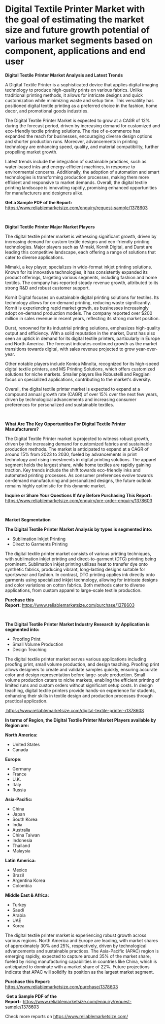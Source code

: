 <p><h1>Digital Textile Printer Market with the goal of estimating the market size and future growth potential of various market segments based on component, applications and end user</h1></p><p><strong>Digital Textile Printer Market Analysis and Latest Trends</strong></p>
<p><p>A Digital Textile Printer is a sophisticated device that applies digital imaging technology to produce high-quality prints on various fabrics. Unlike traditional printing methods, it allows for intricate designs and quick customization while minimizing waste and setup time. This versatility has positioned digital textile printing as a preferred choice in the fashion, home decor, and promotional goods industries.</p><p>The Digital Textile Printer Market is expected to grow at a CAGR of 12% during the forecast period, driven by increasing demand for customized and eco-friendly textile printing solutions. The rise of e-commerce has expanded the reach for businesses, encouraging diverse design options and shorter production runs. Moreover, advancements in printing technology are enhancing speed, quality, and material compatibility, further propelling market growth.</p><p>Latest trends include the integration of sustainable practices, such as water-based inks and energy-efficient machines, in response to environmental concerns. Additionally, the adoption of automation and smart technologies is transforming production processes, making them more efficient and responsive to market demands. Overall, the digital textile printing landscape is innovating rapidly, promising enhanced opportunities for manufacturers and designers alike.</p></p>
<p><strong>Get a Sample PDF of the Report:&nbsp;</strong> <a href="https://www.reliablemarketsize.com/enquiry/request-sample/1378603?utm_campaign=1939&utm_medium=2&utm_source=Github&utm_content=ia&utm_term=16022025&utm_id=digital-textile-printer">https://www.reliablemarketsize.com/enquiry/request-sample/1378603</a></p>
<p>&nbsp;</p>
<p><strong>Digital Textile Printer Major Market Players</strong></p>
<p><p>The digital textile printer market is witnessing significant growth, driven by increasing demand for custom textile designs and eco-friendly printing technologies. Major players such as Mimaki, Kornit Digital, and Durst are leading this competitive landscape, each offering a range of solutions that cater to diverse applications.</p><p>Mimaki, a key player, specializes in wide-format inkjet printing solutions. Known for its innovative technologies, it has consistently expanded its product offerings, targeting various segments, including fashion and home textiles. The company has reported steady revenue growth, attributed to its strong R&D and robust customer support.</p><p>Kornit Digital focuses on sustainable digital printing solutions for textiles. Its technology allows for on-demand printing, reducing waste significantly. Kornit is experiencing rapid market growth, as businesses increasingly adopt on-demand production models. The company reported over $200 million in sales revenue in recent years, reflecting its strong market position.</p><p>Durst, renowned for its industrial printing solutions, emphasizes high-quality output and efficiency. With a solid reputation in the market, Durst has also seen an uptick in demand for its digital textile printers, particularly in Europe and North America. The forecast indicates continued growth as the market transitions towards digital, with sales revenue projected to grow year-over-year.</p><p>Other notable players include Konica Minolta, recognized for its high-speed digital textile printers, and MS Printing Solutions, which offers customized solutions for niche markets. Smaller players like Robustelli and Reggiani focus on specialized applications, contributing to the market's diversity.</p><p>Overall, the digital textile printer market is expected to expand at a compound annual growth rate (CAGR) of over 15% over the next few years, driven by technological advancements and increasing consumer preferences for personalized and sustainable textiles.</p></p>
<p>&nbsp;</p>
<p><strong>What Are The Key Opportunities For Digital Textile Printer Manufacturers?</strong></p>
<p><p>The Digital Textile Printer market is projected to witness robust growth, driven by the increasing demand for customized fabrics and sustainable production methods. The market is anticipated to expand at a CAGR of around 15% from 2023 to 2030, fueled by advancements in print technology and rising investments in digital printing solutions. The apparel segment holds the largest share, while home textiles are rapidly gaining traction. Key trends include the shift towards eco-friendly inks and automated printing processes. As consumer preferences evolve towards on-demand manufacturing and personalized designs, the future outlook remains highly optimistic for this dynamic market.</p></p>
<p><strong>Inquire or Share Your Questions If Any Before Purchasing This Report:</strong> <a href="https://www.reliablemarketsize.com/enquiry/pre-order-enquiry/1378603?utm_campaign=1939&utm_medium=2&utm_source=Github&utm_content=ia&utm_term=16022025&utm_id=digital-textile-printer">https://www.reliablemarketsize.com/enquiry/pre-order-enquiry/1378603</a></p>
<p>&nbsp;</p>
<p><strong>Market Segmentation</strong></p>
<p><strong>The Digital Textile Printer Market Analysis by types is segmented into:</strong></p>
<p><ul><li>Sublimation Inkjet Printing</li><li>Direct to Garments Printing</li></ul></p>
<p><p>The digital textile printer market consists of various printing techniques, with sublimation inkjet printing and direct-to-garment (DTG) printing being prominent. Sublimation inkjet printing utilizes heat to transfer dye onto synthetic fabrics, producing vibrant, long-lasting designs suitable for sportswear and fashion. In contrast, DTG printing applies ink directly onto garments using specialized inkjet technology, allowing for intricate designs and color variations on cotton fabrics. Both methods cater to diverse applications, from custom apparel to large-scale textile production.</p></p>
<p><strong>Purchase this Report:&nbsp;</strong><a href="https://www.reliablemarketsize.com/purchase/1378603?utm_campaign=1939&utm_medium=2&utm_source=Github&utm_content=ia&utm_term=16022025&utm_id=digital-textile-printer">https://www.reliablemarketsize.com/purchase/1378603</a></p>
<p>&nbsp;</p>
<p><strong>The Digital Textile Printer Market Industry Research by Application is segmented into:</strong></p>
<p><ul><li>Proofing Print</li><li>Small Volume Production</li><li>Design Teaching</li></ul></p>
<p><p>The digital textile printer market serves various applications including proofing print, small volume production, and design teaching. Proofing print allows designers to create and validate samples quickly, ensuring accurate color and design representation before large-scale production. Small volume production caters to niche markets, enabling the efficient printing of limited runs and custom orders without significant setup costs. In design teaching, digital textile printers provide hands-on experience for students, enhancing their skills in textile design and production processes through practical application.</p></p>
<p><a href="https://www.reliablemarketsize.com/digital-textile-printer-r1378603?utm_campaign=1939&utm_medium=2&utm_source=Github&utm_content=ia&utm_term=16022025&utm_id=digital-textile-printer">&nbsp;https://www.reliablemarketsize.com/digital-textile-printer-r1378603</a></p>
<p><strong>In terms of Region, the Digital Textile Printer Market Players available by Region are:</strong></p>
<p>
    <p> <strong> North America: </strong>
        <ul>
            <li>United States</li>
            <li>Canada</li>
        </ul>
        </p> 
    <p> <strong> Europe: </strong>
        <ul>
            <li>Germany</li>
            <li>France</li>
            <li>U.K.</li>
            <li>Italy</li>
            <li>Russia</li>
        </ul>
        </p> 
    <p> <strong> Asia-Pacific: </strong>
        <ul>
            <li>China</li>
            <li>Japan</li>
            <li>South Korea</li>
            <li>India</li>
            <li>Australia</li>
            <li>China Taiwan</li>
            <li>Indonesia</li>
            <li>Thailand</li>
            <li>Malaysia</li>
        </ul>
        </p> 
    <p> <strong> Latin America: </strong>
        <ul>
            <li>Mexico</li>
            <li>Brazil</li>
            <li>Argentina Korea</li>
            <li>Colombia</li>
        </ul>
        </p> 
    <p> <strong> Middle East & Africa: </strong>
        <ul>
            <li>Turkey</li>
            <li>Saudi</li>
            <li>Arabia</li>
            <li>UAE</li>
            <li>Korea</li>
        </ul>
    </p>
    </p>
<p><p>The digital textile printer market is experiencing robust growth across various regions. North America and Europe are leading, with market shares of approximately 30% and 25%, respectively, driven by technological advancements and sustainable practices. The Asia-Pacific (APAC) region is emerging rapidly, expected to capture around 35% of the market share, fueled by rising manufacturing capabilities in countries like China, which is anticipated to dominate with a market share of 22%. Future projections indicate that APAC will solidify its position as the largest market segment.</p></p>
<p><strong>Purchase this Report: </strong><a href="https://www.reliablemarketsize.com/purchase/1378603?utm_campaign=1939&utm_medium=2&utm_source=Github&utm_content=ia&utm_term=16022025&utm_id=digital-textile-printer">https://www.reliablemarketsize.com/purchase/1378603</a></p>
<p>&nbsp;<strong>Get a Sample PDF of the Report:&nbsp;&nbsp;</strong><a href="https://www.reliablemarketsize.com/enquiry/request-sample/1378603?utm_campaign=1939&utm_medium=2&utm_source=Github&utm_content=ia&utm_term=16022025&utm_id=digital-textile-printer">https://www.reliablemarketsize.com/enquiry/request-sample/1378603</a></p>
<p><strong></strong></p>
<p>Check more reports on <a href="https://www.reliablemarketsize.com/?utm_campaign=1939&utm_medium=2&utm_source=Github&utm_content=ia&utm_term=16022025&utm_id=digital-textile-printer">https://www.reliablemarketsize.com/</a></p>